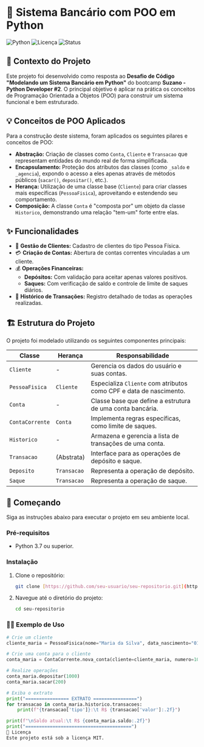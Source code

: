 # 🏦 Sistema Bancário com POO em Python

![Python](https://img.shields.io/badge/python-3.7+-blue.svg)
![Licença](https://img.shields.io/badge/licen%C3%A7a-MIT-green.svg)
![Status](https://img.shields.io/badge/status-Conclu%C3%ADdo-brightgreen.svg)

## 🎯 Contexto do Projeto

Este projeto foi desenvolvido como resposta ao **Desafio de Código "Modelando um Sistema Bancário em Python"** do bootcamp **Suzano - Python Developer #2**. O principal objetivo é aplicar na prática os conceitos de Programação Orientada a Objetos (POO) para construir um sistema funcional e bem estruturado.

## 💡 Conceitos de POO Aplicados

Para a construção deste sistema, foram aplicados os seguintes pilares e conceitos de POO:

-   **Abstração:** Criação de classes como `Conta`, `Cliente` e `Transacao` que representam entidades do mundo real de forma simplificada.
-   **Encapsulamento:** Proteção dos atributos das classes (como `_saldo` e `_agencia`), expondo o acesso a eles apenas através de métodos públicos (`sacar()`, `depositar()`, etc.).
-   **Herança:** Utilização de uma classe base (`Cliente`) para criar classes mais específicas (`PessoaFisica`), aproveitando e estendendo seu comportamento.
-   **Composição:** A classe `Conta` é "composta por" um objeto da classe `Historico`, demonstrando uma relação "tem-um" forte entre elas.

## ✨ Funcionalidades

-   👤 **Gestão de Clientes:** Cadastro de clientes do tipo Pessoa Física.
-   💳 **Criação de Contas:** Abertura de contas correntes vinculadas a um cliente.
-   💰 **Operações Financeiras:**
    -   **Depósitos:** Com validação para aceitar apenas valores positivos.
    -   **Saques:** Com verificação de saldo e controle de limite de saques diários.
-   📜 **Histórico de Transações:** Registro detalhado de todas as operações realizadas.

## 🏗️ Estrutura do Projeto

O projeto foi modelado utilizando os seguintes componentes principais:

| Classe          | Herança         | Responsabilidade                                            |
| --------------- | --------------- | ----------------------------------------------------------- |
| `Cliente`       | -               | Gerencia os dados do usuário e suas contas.                 |
| `PessoaFisica`  | `Cliente`       | Especializa `Cliente` com atributos como CPF e data de nascimento. |
| `Conta`         | -               | Classe base que define a estrutura de uma conta bancária.   |
| `ContaCorrente` | `Conta`         | Implementa regras específicas, como limite de saques.       |
| `Historico`     | -               | Armazena e gerencia a lista de transações de uma conta.     |
| `Transacao`     | (Abstrata)      | Interface para as operações de depósito e saque.            |
| `Deposito`      | `Transacao`     | Representa a operação de depósito.                          |
| `Saque`         | `Transacao`     | Representa a operação de saque.                             |

## 🚀 Começando

Siga as instruções abaixo para executar o projeto em seu ambiente local.

### Pré-requisitos

-   Python 3.7 ou superior.

### Instalação

1.  Clone o repositório:
    ```sh
    git clone [https://github.com/seu-usuario/seu-repositorio.git](https://github.com/seu-usuario/seu-repositorio.git)
    ```
2.  Navegue até o diretório do projeto:
    ```sh
    cd seu-repositorio
    ```

### 👨‍💻 Exemplo de Uso

```python
# Crie um cliente
cliente_maria = PessoaFisica(nome="Maria da Silva", data_nascimento="01/01/1990", cpf="123.456.789-00", endereco="Rua A, 123")

# Crie uma conta para o cliente
conta_maria = ContaCorrente.nova_conta(cliente=cliente_maria, numero=1001)

# Realize operações
conta_maria.depositar(1000)
conta_maria.sacar(200)

# Exiba o extrato
print("================ EXTRATO ================")
for transacao in conta_maria.historico.transacoes:
    print(f"{transacao['tipo']}:\t R$ {transacao['valor']:.2f}")

print(f"\nSaldo atual:\t R$ {conta_maria.saldo:.2f}")
print("=======================================")
📝 Licença
Este projeto está sob a licença MIT.
